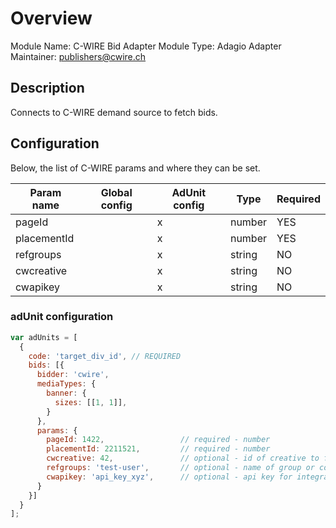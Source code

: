 # Overview

Module Name: C-WIRE Bid Adapter
Module Type: Adagio Adapter
Maintainer: publishers@cwire.ch

## Description

Connects to C-WIRE demand source to fetch bids.

## Configuration


Below, the list of C-WIRE params and where they can be set.

| Param name | Global config | AdUnit config | Type   | Required |
| ---------- | ------------- | ------------- |--------| ---------|
| pageId |  | x | number | YES |
| placementId |  | x | number | YES |
| refgroups | | x | string | NO |
| cwcreative |  | x | string | NO |
| cwapikey | | x | string | NO |


### adUnit configuration

```javascript
var adUnits = [
  {
    code: 'target_div_id', // REQUIRED 
    bids: [{
      bidder: 'cwire',
      mediaTypes: {
        banner: {
          sizes: [[1, 1]],
        }
      },
      params: {
        pageId: 1422,                 // required - number
        placementId: 2211521,         // required - number
        cwcreative: 42,               // optional - id of creative to force
        refgroups: 'test-user',       // optional - name of group or coma separated list of groups to force
        cwapikey: 'api_key_xyz',      // optional - api key for integration testing        
      }
    }]
  }
];
```
